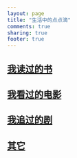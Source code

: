 ```yaml
---
layout: page
title: "生活中的点点滴"
comments: true
sharing: true
footer: true
---
```


<h2 class="entry-title"><a href="{{ root_url }}/life/book.html">我读过的书</a></h2>
<h2 class="entry-title"><a href="{{ root_url }}/life/movie.html">我看过的电影</a></h2>
<h2 class="entry-title"><a href="{{ root_url }}/life/drama.html">我追过的剧</a></h2>
<h2 class="entry-title"><a href="{{ root_url }}/life/za.html">其它</a></h2>
